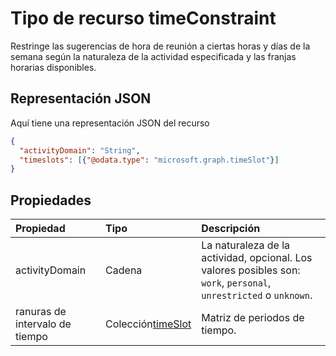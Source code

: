 # <a name="timeconstraint-resource-type"></a>Tipo de recurso timeConstraint

Restringe las sugerencias de hora de reunión a ciertas horas y días de la semana según la naturaleza de la actividad especificada y las franjas horarias disponibles.

## <a name="json-representation"></a>Representación JSON

Aquí tiene una representación JSON del recurso

<!-- {
  "blockType": "resource",
  "optionalProperties": [

  ],
  "@odata.type": "microsoft.graph.timeconstraint"
}-->

```json
{
  "activityDomain": "String",
  "timeslots": [{"@odata.type": "microsoft.graph.timeSlot"}]
}

```
## <a name="properties"></a>Propiedades
| Propiedad       | Tipo    |Descripción|
|:---------------|:--------|:----------|
|activityDomain|Cadena|La naturaleza de la actividad, opcional. Los valores posibles son: `work`, `personal`, `unrestricted` o `unknown`.|
|ranuras de intervalo de tiempo|Colección[timeSlot](timeslot.md)|Matriz de periodos de tiempo.|

<!-- uuid: 8fcb5dbc-d5aa-4681-8e31-b001d5168d79
2015-10-25 14:57:30 UTC -->
<!-- {
  "type": "#page.annotation",
  "description": "timeConstraint resource",
  "keywords": "",
  "section": "documentation",
  "tocPath": ""
}-->